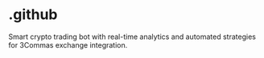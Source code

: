 # .github
Smart crypto trading bot with real-time analytics and automated strategies for 3Commas exchange integration.
